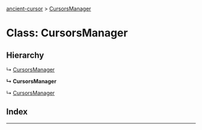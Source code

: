 [ancient-cursor](../README.md) > [CursorsManager](../classes/cursorsmanager.md)



# Class: CursorsManager

## Hierarchy


↳  [CursorsManager](cursorsmanager.md)

**↳ CursorsManager**

↳  [CursorsManager](cursorsmanager.md)










## Index


---
